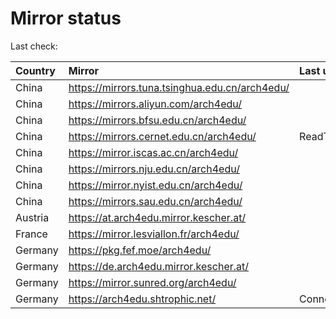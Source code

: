 <script src="./time.js"></script>
# Mirror status
Last check: <script type="text/javascript">localize(1755750579.2382078);</script>

|Country|Mirror|Last update|
|:------|:-----|:----------|
|China|https://mirrors.tuna.tsinghua.edu.cn/arch4edu/|<script type="text/javascript">localize(1755716019);</script>|
|China|https://mirrors.aliyun.com/arch4edu/|<script type="text/javascript">localize(1755716019);</script>|
|China|https://mirrors.bfsu.edu.cn/arch4edu/|<script type="text/javascript">localize(1755672550);</script>|
|China|https://mirrors.cernet.edu.cn/arch4edu/|ReadTimeout|
|China|https://mirror.iscas.ac.cn/arch4edu/|<script type="text/javascript">localize(1755716019);</script>|
|China|https://mirrors.nju.edu.cn/arch4edu/|<script type="text/javascript">localize(1755672550);</script>|
|China|https://mirror.nyist.edu.cn/arch4edu/|<script type="text/javascript">localize(1755672550);</script>|
|China|https://mirrors.sau.edu.cn/arch4edu/|<script type="text/javascript">localize(1755585963);</script>|
|Austria|https://at.arch4edu.mirror.kescher.at/|<script type="text/javascript">localize(1755672550);</script>|
|France|https://mirror.lesviallon.fr/arch4edu/|<script type="text/javascript">localize(1755716019);</script>|
|Germany|https://pkg.fef.moe/arch4edu/|<script type="text/javascript">localize(1755672550);</script>|
|Germany|https://de.arch4edu.mirror.kescher.at/|<script type="text/javascript">localize(1755672550);</script>|
|Germany|https://mirror.sunred.org/arch4edu/|<script type="text/javascript">localize(1755672550);</script>|
|Germany|https://arch4edu.shtrophic.net/|ConnectionError|

<script src="./tablefilter/tablefilter.js"></script>
<script src="./table.js"></script>